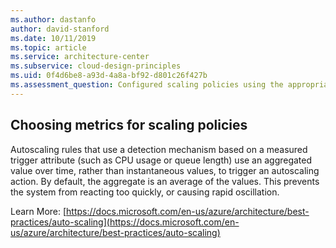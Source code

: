 ```yaml
---
ms.author: dastanfo
author: david-stanford
ms.date: 10/11/2019
ms.topic: article
ms.service: architecture-center
ms.subservice: cloud-design-principles
ms.uid: 0f4d6be8-a93d-4a8a-bf92-d801c26f427b
ms.assessment_question: Configured scaling policies using the appropriate metrics
---
```

## Choosing metrics for scaling policies


Autoscaling rules that use a detection mechanism based on a measured trigger attribute (such as CPU usage or queue length) use an aggregated value over time, rather than instantaneous values, to trigger an autoscaling action. By default, the aggregate is an average of the values. This prevents the system from reacting too quickly, or causing rapid oscillation.

Learn More: [https://docs.microsoft.com/en-us/azure/architecture/best-practices/auto-scaling](https://docs.microsoft.com/en-us/azure/architecture/best-practices/auto-scaling)
